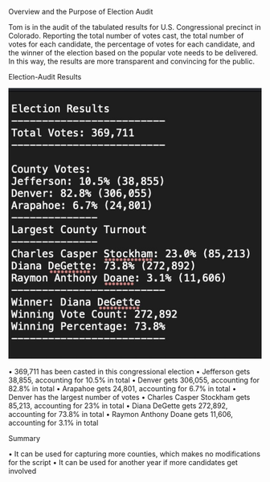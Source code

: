 Overview and the Purpose of Election Audit

Tom is in the audit of the tabulated results for U.S. Congressional precinct in Colorado. Reporting the total number of votes cast, the total number of votes for each candidate, the percentage of votes for each candidate, and the winner of the election based on the popular vote needs to be delivered. In this way, the results are more transparent and convincing for the public.


Election-Audit Results


![alt text](results.png)



•	369,711 has been casted in this congressional election
•	Jefferson gets 38,855, accounting for 10.5% in total
•	Denver gets 306,055, accounting for 82.8% in total
•	Arapahoe gets 24,801, accounting for 6.7% in total
•	Denver has the largest number of votes
•	Charles Casper Stockham gets 85,213, accounting for 23% in total
•	Diana DeGette gets 272,892, accounting for 73.8% in total
•	Raymon Anthony Doane gets 11,606, accounting for 3.1% in total 


Summary

•	It can be used for capturing more counties, which makes no modifications for the script
•	It can be used for another year if more candidates get involved
